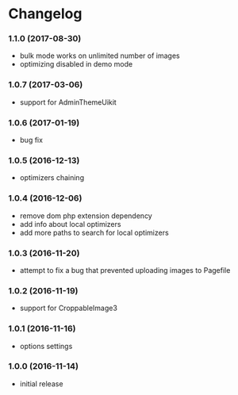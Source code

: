 # Changelog

### 1.1.0 (2017-08-30)
- bulk mode works on unlimited number of images 
- optimizing disabled in demo mode

### 1.0.7 (2017-03-06)
- support for AdminThemeUikit

### 1.0.6 (2017-01-19)
- bug fix

### 1.0.5 (2016-12-13)
- optimizers chaining

### 1.0.4 (2016-12-06)
- remove dom php extension dependency
- add info about local optimizers
- add more paths to search for local optimizers

### 1.0.3 (2016-11-20)
- attempt to fix a bug that prevented uploading images to Pagefile

### 1.0.2 (2016-11-19)
- support for CroppableImage3

### 1.0.1 (2016-11-16)
- options settings

### 1.0.0 (2016-11-14)
- initial release
